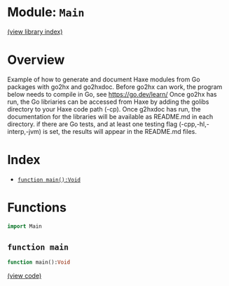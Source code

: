 # Module: `Main`

[(view library index)](./golibs.md)


# Overview


Example of how to generate and document Haxe modules from Go packages with go2hx and go2hxdoc. Before go2hx can work, the program below needs to compile in Go, see https://go.dev/learn/ Once go2hx has run, the Go libriaries can be accessed from Haxe by adding the golibs directory to your Haxe code path \(\-cp\). Once g2hxdoc has run, the documentation for the libraries will be available as README.md in each directory. if there are Go tests, and at least one testing flag \(\-cpp,\-hl,\-interp,\-jvm\) is set, the results will appear in the README.md files. 


# Index


- [`function main():Void`](<#`function-main`>)

# Functions


```haxe
import Main
```


## `function main`
```haxe
function main():Void
```


 


[\(view code\)](<./Main.hx#L22>)


